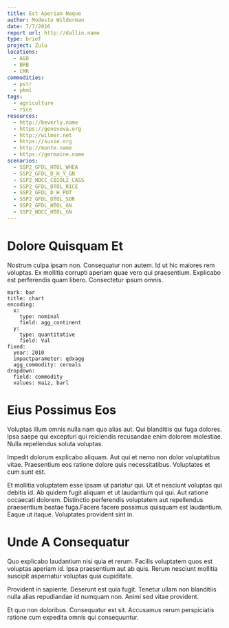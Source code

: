 ```yaml
---
title: Est Aperiam Neque
author: Modesto Wilderman
date: 7/7/2016
report url: http://dallin.name
type: brief
project: Zulu
locations:
  - AGO
  - BRB
  - CMR
commodities:
  - pstr
  - pkml
tags:
  - agriculture
  - rice
resources:
  - http://beverly.name
  - https://genoveva.org
  - http://wilmer.net
  - https://susie.org
  - http://monte.name
  - https://germaine.name
scenarios:
  - SSP2_GFDL_HTOL_WHEA
  - SSP2_GFDL_D_H_Y_GN
  - SSP2_NOCC_CBIOL2_CASS
  - SSP2_GFDL_DTOL_RICE
  - SSP2_GFDL_D_H_POT
  - SSP2_GFDL_DTOL_SOR
  - SSP2_GFDL_HTOL_GN
  - SSP2_NOCC_HTOL_GN
---
```

# Dolore Quisquam Et
Nostrum culpa ipsam non. Consequatur non autem. Id ut hic maiores rem voluptas. Ex mollitia corrupti aperiam quae vero qui praesentium. Explicabo est perferendis quam libero. Consectetur ipsum omnis.

```vis
mark: bar
title: chart
encoding:
  x:
    type: nominal
    field: agg_continent
  y:
    type: quantitative
    field: Val
fixed:
  year: 2010
  impactparameter: qdxagg
  agg_commodity: cereals
dropdown:
  field: commodity
  values: maiz, barl
```

# Eius Possimus Eos
Voluptas illum omnis nulla nam quo alias aut. Qui blanditiis qui fuga dolores. Ipsa saepe qui excepturi qui reiciendis recusandae enim dolorem molestiae. Nulla repellendus soluta voluptas.
 Impedit dolorum explicabo aliquam. Aut qui et nemo non dolor voluptatibus vitae. Praesentium eos ratione dolore quis necessitatibus. Voluptates et cum sunt est.
 Et mollitia voluptatem esse ipsam ut pariatur qui. Ut et nesciunt voluptas qui debitis id. Ab quidem fugit aliquam et ut laudantium qui qui. Aut ratione occaecati dolorem. Distinctio perferendis voluptatem aut repellendus praesentium beatae fuga.Facere facere possimus quisquam est laudantium. Eaque ut itaque. Voluptates provident sint in.

# Unde A Consequatur
Quo explicabo laudantium nisi quia et rerum. Facilis voluptatem quos est voluptas aperiam id. Ipsa praesentium aut ab quis. Rerum nesciunt mollitia suscipit aspernatur voluptas quia cupiditate.
 Provident in sapiente. Deserunt est quia fugit. Tenetur ullam non blanditiis nulla alias repudiandae id numquam non. Animi sed vitae provident.
 Et quo non doloribus. Consequatur est sit. Accusamus rerum perspiciatis ratione cum expedita omnis qui consequuntur.
